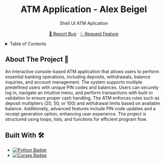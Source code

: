 <a id="readme-top"></a>
<!-- PROJECT LOGO -->
<br />
<div align="center">
  <h1 align="center">ATM Application - Alex Beigel</h1>

  <p align="center">
    Shell UI ATM Aplication
    <br />
    <br />
    <a href="">🐞 Report Bug</a>
    &middot;
    <a href="">✨ Request Feature</a>
  </p>
</div>

<!-- TABLE OF CONTENTS -->
<details>
  <summary>Table of Contents</summary>
  <ol>
    <li>
      <a href="#about-the-project">About The Project 📝</a>
      <ul>
        <li><a href="#built-with">Built With 🛠️</a></li>
      </ul>
    </li>
    <li>
      <a href="#getting-started">Getting Started 🚀</a>
      <ul>
        <li>
            <a href="#prerequisites">Prerequisites ⚡</a>
            <ul>
                <li><a href="#system-requirements">System Requirements 🖥️</a></li>
                <li><a href="#required-permissions">Required Permissions 🔑</a></li>
                <li><a href="#dependencies">Dependencies ℹ️</a></li>
            </ul>
        </li>
        <li><a href="#installation">Installation 🔧</a></li>
      </ul>
    </li>
  </ol>
</details>

<!-- ABOUT THE PROJECT -->
<a id="about-the-project"></a>

## About The Project 📝

An interactive console-based ATM application that allows users to perform essential banking operations, including deposits, withdrawals, balance inquiries, and account management.
The system supports multiple predefined users with unique PIN codes and balances.
Users can securely log in, navigate an intuitive menu, and perform transactions with built-in validation to ensure proper cash handling.
The ATM enforces rules such as deposit multipliers (20, 50, or 100) and withdrawal limits based on available balance.
Additionally, advanced features include PIN code updates and a receipt generation option, enhancing user experience.
The project is structured using loops, lists, and functions for efficient program flow.

<!-- BUILT WITH -->
<a id="built-with"></a>

## Built With 🛠️

- [![Python Badge][python-badge]][python-url]  
- [![Curses Badge][curses-badge]][curses-url]


[python-badge]: https://img.shields.io/badge/python-3776AB?style=for-the-badge&logo=python&logoColor=white
[python-icon]: https://img.shields.io/badge/-3776AB?style=flat-square&logo=python&logoColor=white
[python-url]: https://www.python.org/

[curses-badge]: https://img.shields.io/badge/curses-000000?style=for-the-badge&logo=terminal&logoColor=white
[curses-icon]: https://img.shields.io/badge/-000000?style=flat-square&logo=terminal&logoColor=white
[curses-url]: https://docs.python.org/3/library/curses.html
